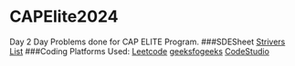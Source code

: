 # CAPElite2024
Day 2 Day Problems done for CAP ELITE Program.
###SDESheet 
[Strivers List](https://takeuforward.org/interviews/strivers-sde-sheet-top-coding-interview-problems/)
###Coding Platforms Used: 
[Leetcode](https://leetcode.com/problemset/all/)
[geeksfogeeks](https://practice.geeksforgeeks.org/explore?page=1&sortBy=submissions&utm_source=gfg&utm_medium=gfg_header&utm_campaign=gfgpractice_header)
[CodeStudio](https://www.codingninjas.com/codestudio/problem-lists/striver-sde-sheet-problems)
